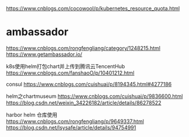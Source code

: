 https://www.cnblogs.com/cocowool/p/kubernetes_resource_quota.html


# ambassador
https://www.cnblogs.com/rongfengliang/category/1248215.html
https://www.getambassador.io/


k8s使用helm打包chart并上传到腾讯云TencentHub
https://www.cnblogs.com/fanshaoO/p/10401212.html


consul
https://www.cnblogs.com/cuishuai/p/8194345.html#4277186


helm之chartmuseum
https://www.cnblogs.com/cuishuai/p/9836600.html
https://blog.csdn.net/weixin_34226182/article/details/86278522

harbor helm 仓库使用
https://www.cnblogs.com/rongfengliang/p/9649337.html
https://blog.csdn.net/lsysafe/article/details/94754991
